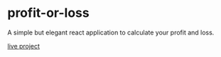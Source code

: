 # profit-or-loss
A simple but elegant react application to calculate your profit and loss.


[live project](https://gt3zu.csb.app/)
